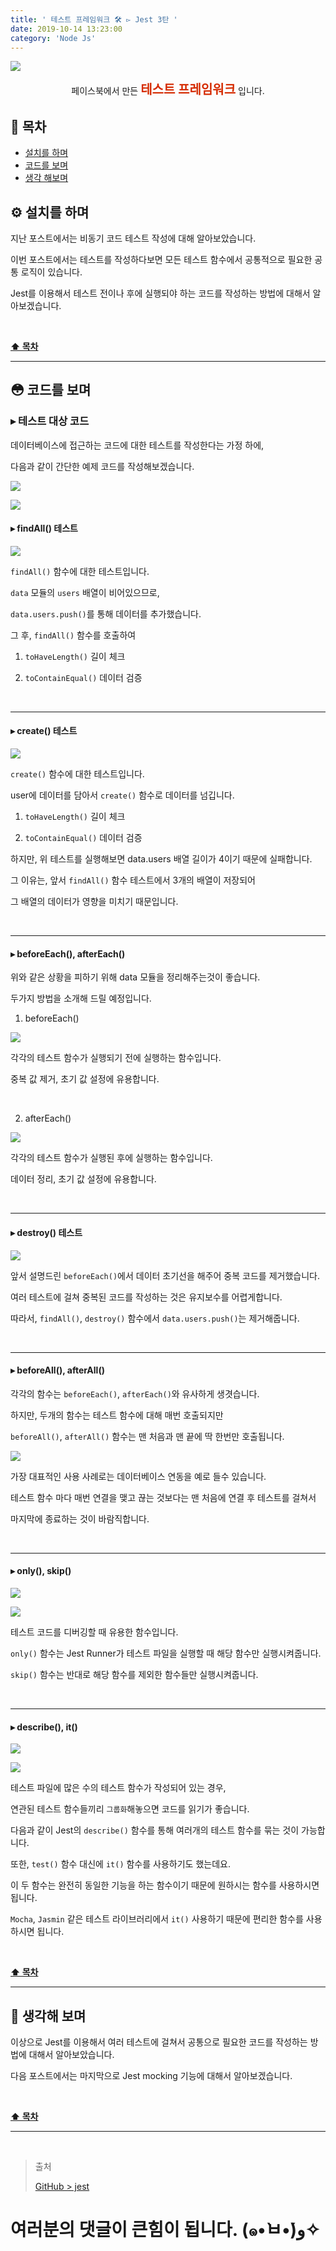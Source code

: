 ```yaml
---
title: ' 테스트 프레임워크 🛠 ▻ Jest 3탄 '
date: 2019-10-14 13:23:00
category: 'Node Js'
---
```


![](./images/jest/logo.png)

<center>페이스북에서 만든 <strong style="color:#D52B00; font-size: 20px;">테스트 프레임워크</strong> 입니다.</center>

## **💎 목차**

- [설치를 하며](#️-설치를-하며)
- [코드를 보며](#-코드를-보며)
- [생각 해보며](#-생각해-보며)

## **⚙️ 설치를 하며**

지난 포스트에서는 비동기 코드 테스트 작성에 대해 알아보았습니다.

이번 포스트에서는 테스트를 작성하다보면 모든 테스트 함수에서 공통적으로 필요한 공통 로직이 있습니다.

Jest를 이용해서 테스트 전이나 후에 실행되야 하는 코드를 작성하는 방법에 대해서 알아보겠습니다.

<br />

**[⬆ 목차](#-목차)**

<hr />

## **😳 코드를 보며**

### ▸ 테스트 대상 코드

데이터베이스에 접근하는 코드에 대한 테스트를 작성한다는 가정 하에,

다음과 같이 간단한 예제 코드를 작성해보겠습니다.

![](./images/jest/3/1.png)
<br />

![](./images/jest/3/2.png)
<br />

#### ▸ findAll() 테스트

![](./images/jest/3/3.png)
<br />

`findAll()` 함수에 대한 테스트입니다.

`data` 모듈의 `users` 배열이 비어있으므로,

`data.users.push()`를 통해 데이터를 추가했습니다.

그 후, `findAll()` 함수를 호출하여

1. `toHaveLength()` 길이 체크

2. `toContainEqual()` 데이터 검증

<br />
<hr />

#### ▸ create() 테스트

![](./images/jest/3/4.png)
<br />

`create()` 함수에 대한 테스트입니다.

user에 데이터를 담아서 `create()` 함수로 데이터를 넘깁니다.

1. `toHaveLength()` 길이 체크

2. `toContainEqual()` 데이터 검증

하지만, 위 테스트를 실행해보면 data.users 배열 길이가 4이기 때문에 실패합니다.

그 이유는, 앞서 `findAll()` 함수 테스트에서 3개의 배열이 저장되어

그 배열의 데이터가 영향을 미치기 때문입니다.

<br />
<hr />

#### ▸ beforeEach(), afterEach()

위와 같은 상황을 피하기 위해 data 모듈을 정리해주는것이 좋습니다.

두가지 방법을 소개해 드릴 예정입니다.

1. beforeEach()

![](./images/jest/3/5.png)
<br />

각각의 테스트 함수가 실행되기 전에 실행하는 함수입니다.

중복 값 제거, 초기 값 설정에 유용합니다.

<br />

2. afterEach()

![](./images/jest/3/6.png)
<br />

각각의 테스트 함수가 실행된 후에 실행하는 함수입니다.

데이터 정리, 초기 값 설정에 유용합니다.

<br />
<hr />

#### ▸ destroy() 테스트

![](./images/jest/3/7.png)
<br />

앞서 설명드린 `beforeEach()`에서 데이터 초기선을 해주어 중복 코드를 제거했습니다.

여러 테스트에 걸쳐 중복된 코드를 작성하는 것은 유지보수를 어렵게합니다.

따라서, `findAll()`, `destroy()` 함수에서 `data.users.push()`는 제거해줍니다.

<br />
<hr />

#### ▸ beforeAll(), afterAll()

각각의 함수는 `beforeEach()`, `afterEach()`와 유사하게 생겻습니다.

하지만, 두개의 함수는 테스트 함수에 대해 매번 호출되지만

`beforeAll()`, `afterAll()` 함수는 맨 처음과 맨 끝에 딱 한번만 호출됩니다.

![](./images/jest/3/8.png)
<br />

가장 대표적인 사용 사례로는 데이터베이스 연동을 예로 들수 있습니다.

테스트 함수 마다 매번 연결을 맺고 끊는 것보다는 맨 처음에 연결 후 테스트를 걸쳐서

마지막에 종료하는 것이 바람직합니다.

<br />
<hr />

#### ▸ only(), skip()

![](./images/jest/3/9.png)
<br />

![](./images/jest/3/10.png)
<br />

테스트 코드를 디버깅할 때 유용한 함수입니다.

`only()` 함수는 Jest Runner가 테스트 파일을 실행할 때 해당 함수만 실행시켜줍니다.

`skip()` 함수는 반대로 해당 함수를 제외한 함수들만 실행시켜줍니다.

<br />
<hr />

#### ▸ describe(), it()

![](./images/jest/3/11.png)
<br />

![](./images/jest/3/12.png)
<br />

테스트 파일에 많은 수의 테스트 함수가 작성되어 있는 경우,

연관된 테스트 함수들끼리 `그룹화`해놓으면 코드를 읽기가 좋습니다.

다음과 같이 Jest의 `describe()` 함수를 통해 여러개의 테스트 함수를 묶는 것이 가능합니다.

또한, `test()` 함수 대신에 `it()` 함수를 사용하기도 했는데요.

이 두 함수는 완전히 동일한 기능을 하는 함수이기 때문에 원하시는 함수를 사용하시면 됩니다.

`Mocha`, `Jasmin` 같은 테스트 라이브러리에서 `it()` 사용하기 때문에 편리한 함수를 사용하시면 됩니다.

<br />

**[⬆ 목차](#-목차)**

<hr />

## **🤔 생각해 보며**

이상으로 Jest를 이용해서 여러 테스트에 걸쳐서 공통으로 필요한 코드를 작성하는 방법에 대해서 알아보았습니다.

다음 포스트에서는 마지막으로 Jest mocking 기능에 대해서 알아보겠습니다.

<br />

**[⬆ 목차](#-목차)**

<hr />

<br />

> 출처
>
> <a href="https://github.com/bynodejs/jest" target="_blank">GitHub > jest</a>

# 여러분의 댓글이 큰힘이 됩니다. (๑•̀ㅂ•́)و✧
